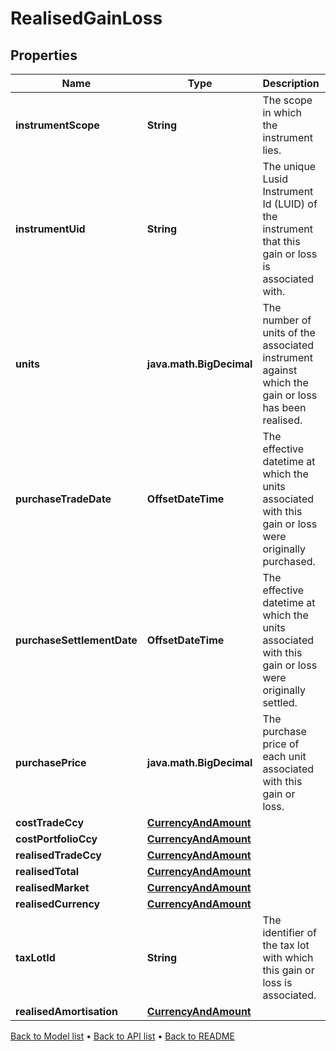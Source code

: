 

# RealisedGainLoss


## Properties

| Name | Type | Description | Notes |
|------------ | ------------- | ------------- | -------------|
|**instrumentScope** | **String** | The scope in which the instrument lies. |  [optional] |
|**instrumentUid** | **String** | The unique Lusid Instrument Id (LUID) of the instrument that this gain or loss is associated with. |  |
|**units** | **java.math.BigDecimal** | The number of units of the associated instrument against which the gain or loss has been realised. |  |
|**purchaseTradeDate** | **OffsetDateTime** | The effective datetime at which the units associated with this gain or loss were originally purchased. |  [optional] [readonly] |
|**purchaseSettlementDate** | **OffsetDateTime** | The effective datetime at which the units associated with this gain or loss were originally settled. |  [optional] [readonly] |
|**purchasePrice** | **java.math.BigDecimal** | The purchase price of each unit associated with this gain or loss. |  [optional] |
|**costTradeCcy** | [**CurrencyAndAmount**](CurrencyAndAmount.md) |  |  |
|**costPortfolioCcy** | [**CurrencyAndAmount**](CurrencyAndAmount.md) |  |  |
|**realisedTradeCcy** | [**CurrencyAndAmount**](CurrencyAndAmount.md) |  |  |
|**realisedTotal** | [**CurrencyAndAmount**](CurrencyAndAmount.md) |  |  |
|**realisedMarket** | [**CurrencyAndAmount**](CurrencyAndAmount.md) |  |  [optional] |
|**realisedCurrency** | [**CurrencyAndAmount**](CurrencyAndAmount.md) |  |  [optional] |
|**taxLotId** | **String** | The identifier of the tax lot with which this gain or loss is associated. |  [optional] |
|**realisedAmortisation** | [**CurrencyAndAmount**](CurrencyAndAmount.md) |  |  [optional] |



[Back to Model list](../README.md#documentation-for-models) &#8226; [Back to API list](../README.md#documentation-for-api-endpoints) &#8226; [Back to README](../README.md)



